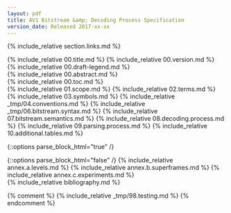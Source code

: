```yaml
---
layout: pdf
title: AV1 Bitstream &amp; Decoding Process Specification
version_date: Released 2017-xx-xx
---
```


{% include_relative section.links.md %}
<div id="frontmatter">
  <div id="cover" markdown="1">
  {% include_relative 00.title.md %}
  {% include_relative 00.version.md %}
  </div>
  <div id="draft-legend" class="alert alert-danger" markdown="1">
  {% include_relative 00.draft-legend.md %}
  </div>
  <div id="abstract" markdown="1">
  {% include_relative 00.abstract.md %}
  </div>
  <div id="toc" markdown="1">
  {% include_relative 00.toc.md %}
  </div>
</div>
<div style="counter-reset: page"></div>
{% include_relative 01.scope.md %}
{% include_relative 02.terms.md %}
{% include_relative 03.symbols.md %}
{% include_relative _tmp/04.conventions.md %}
{% include_relative _tmp/06.bitstream.syntax.md %}
{% include_relative 07.bitstream.semantics.md %}
{% include_relative 08.decoding.process.md %}
{% include_relative 09.parsing.process.md %}
{% include_relative 10.additional.tables.md %}

{::options parse_block_html="true" /}
<div class="annex">
{::options parse_block_html="false" /}
{% include_relative annex.a.levels.md %}
{% include_relative annex.b.superframes.md %}
{% include_relative annex.c.experiments.md %}
</div>

<div id="biblio" markdown="1">
{% include_relative bibliography.md %}
</div>

{% comment %}
{% include_relative _tmp/98.testing.md %}
{% endcomment %}
